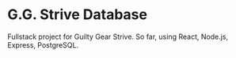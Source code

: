 # G.G. Strive Database

Fullstack project for Guilty Gear Strive.
So far, using React, Node.js, Express, PostgreSQL.
